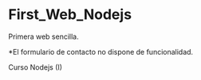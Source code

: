 # First_Web_Nodejs
Primera web sencilla.

*El formulario de contacto no dispone de funcionalidad.

Curso Nodejs (I)
